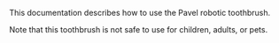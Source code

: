This documentation describes how to use the Pavel robotic toothbrush.


Note that this toothbrush is not safe to use for children, adults, or pets.
